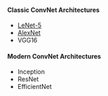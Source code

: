 #### Classic ConvNet Architectures

- [LeNet-5](https://github.com/shazzad-hasan/ConvNet-architectures/tree/main/AlexNet) 
- [AlexNet](https://github.com/shazzad-hasan/ConvNet-architectures/tree/main/LeNet-5) 
- VGG16 

#### Modern ConvNet Architectures

- Inception 
- ResNet
- EfficientNet

